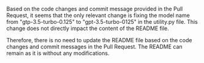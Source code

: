 Based on the code changes and commit message provided in the Pull Request, it seems that the only relevant change is fixing the model name from "gtp-3.5-turbo-0.125" to "gpt-3.5-turbo-0125" in the utility.py file. This change does not directly impact the content of the README file.

Therefore, there is no need to update the README file based on the code changes and commit messages in the Pull Request. The README can remain as it is without any modifications.